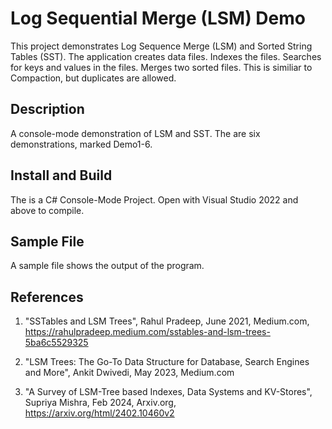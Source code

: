 # Log Sequential Merge (LSM) Demo

This project demonstrates Log Sequence Merge (LSM) and Sorted String Tables (SST).  The application creates data files.  Indexes the files.  Searches for keys and values in the files.  Merges two sorted files.
This is similiar to Compaction, but duplicates are allowed.

## Description

  A console-mode demonstration of LSM and SST.  The are six demonstrations, marked Demo1-6. 

## Install and Build

The is a C# Console-Mode Project.  Open with  Visual Studio 2022 and above to compile. 

## Sample File

A sample file shows the output of the program.

## References

   1. "SSTables and LSM Trees", Rahul Pradeep, June 2021, Medium.com, https://rahulpradeep.medium.com/sstables-and-lsm-trees-5ba6c5529325

   2. "LSM Trees: The Go-To Data Structure for Database, Search Engines and More", Ankit Dwivedi, May 2023, Medium.com

   3. "A Survey of LSM-Tree based Indexes, Data Systems and KV-Stores", Supriya Mishra, Feb 2024, Arxiv.org, https://arxiv.org/html/2402.10460v2

